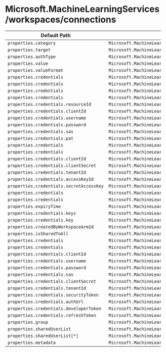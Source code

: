 # Microsoft.MachineLearningServices/workspaces/connections

| Default Path | Alias |
|---|---|
| `properties.category` | `Microsoft.MachineLearningServices/workspaces/connections/category` |
| `properties.target` | `Microsoft.MachineLearningServices/workspaces/connections/target` |
| `properties.authType` | `Microsoft.MachineLearningServices/workspaces/connections/authType` |
| `properties.value` | `Microsoft.MachineLearningServices/workspaces/connections/value` |
| `properties.valueFormat` | `Microsoft.MachineLearningServices/workspaces/connections/valueFormat` |
| `properties.credentials` | `Microsoft.MachineLearningServices/workspaces/connections/ManagedIdentity.credentials` |
| `properties.credentials` | `Microsoft.MachineLearningServices/workspaces/connections/UsernamePassword.credentials` |
| `properties.credentials` | `Microsoft.MachineLearningServices/workspaces/connections/SAS.credentials` |
| `properties.credentials` | `Microsoft.MachineLearningServices/workspaces/connections/PAT.credentials` |
| `properties.credentials.resourceId` | `Microsoft.MachineLearningServices/workspaces/connections/ManagedIdentity.credentials.resourceId` |
| `properties.credentials.clientId` | `Microsoft.MachineLearningServices/workspaces/connections/ManagedIdentity.credentials.clientId` |
| `properties.credentials.username` | `Microsoft.MachineLearningServices/workspaces/connections/UsernamePassword.credentials.username` |
| `properties.credentials.password` | `Microsoft.MachineLearningServices/workspaces/connections/UsernamePassword.credentials.password` |
| `properties.credentials.sas` | `Microsoft.MachineLearningServices/workspaces/connections/SAS.credentials.sas` |
| `properties.credentials.pat` | `Microsoft.MachineLearningServices/workspaces/connections/PAT.credentials.pat` |
| `properties.credentials` | `Microsoft.MachineLearningServices/workspaces/connections/ServicePrincipal.credentials` |
| `properties.credentials` | `Microsoft.MachineLearningServices/workspaces/connections/AccessKey.credentials` |
| `properties.credentials.clientId` | `Microsoft.MachineLearningServices/workspaces/connections/ServicePrincipal.credentials.clientId` |
| `properties.credentials.clientSecret` | `Microsoft.MachineLearningServices/workspaces/connections/ServicePrincipal.credentials.clientSecret` |
| `properties.credentials.tenantId` | `Microsoft.MachineLearningServices/workspaces/connections/ServicePrincipal.credentials.tenantId` |
| `properties.credentials.accessKeyId` | `Microsoft.MachineLearningServices/workspaces/connections/AccessKey.credentials.accessKeyId` |
| `properties.credentials.secretAccessKey` | `Microsoft.MachineLearningServices/workspaces/connections/AccessKey.credentials.secretAccessKey` |
| `properties.credentials` | `Microsoft.MachineLearningServices/workspaces/connections/CustomKeys.credentials` |
| `properties.credentials` | `Microsoft.MachineLearningServices/workspaces/connections/ApiKey.credentials` |
| `properties.expiryTime` | `Microsoft.MachineLearningServices/workspaces/connections/expiryTime` |
| `properties.credentials.keys` | `Microsoft.MachineLearningServices/workspaces/connections/CustomKeys.credentials.keys` |
| `properties.credentials.key` | `Microsoft.MachineLearningServices/workspaces/connections/ApiKey.credentials.key` |
| `properties.createdByWorkspaceArmId` | `Microsoft.MachineLearningServices/workspaces/connections/createdByWorkspaceArmId` |
| `properties.isSharedToAll` | `Microsoft.MachineLearningServices/workspaces/connections/isSharedToAll` |
| `properties.credentials` | `Microsoft.MachineLearningServices/workspaces/connections/OAuth2.credentials` |
| `properties.credentials` | `Microsoft.MachineLearningServices/workspaces/connections/AccountKey.credentials` |
| `properties.credentials.clientId` | `Microsoft.MachineLearningServices/workspaces/connections/OAuth2.credentials.clientId` |
| `properties.credentials.username` | `Microsoft.MachineLearningServices/workspaces/connections/OAuth2.credentials.username` |
| `properties.credentials.password` | `Microsoft.MachineLearningServices/workspaces/connections/OAuth2.credentials.password` |
| `properties.credentials.sas` | `Microsoft.MachineLearningServices/workspaces/connections/AccountKey.credentials.sas` |
| `properties.credentials.clientSecret` | `Microsoft.MachineLearningServices/workspaces/connections/OAuth2.credentials.clientSecret` |
| `properties.credentials.tenantId` | `Microsoft.MachineLearningServices/workspaces/connections/OAuth2.credentials.tenantId` |
| `properties.credentials.securityToken` | `Microsoft.MachineLearningServices/workspaces/connections/UsernamePassword.credentials.securityToken` |
| `properties.credentials.authUrl` | `Microsoft.MachineLearningServices/workspaces/connections/OAuth2.credentials.authUrl` |
| `properties.credentials.developerToken` | `Microsoft.MachineLearningServices/workspaces/connections/OAuth2.credentials.developerToken` |
| `properties.credentials.refreshToken` | `Microsoft.MachineLearningServices/workspaces/connections/OAuth2.credentials.refreshToken` |
| `properties.group` | `Microsoft.MachineLearningServices/workspaces/connections/group` |
| `properties.sharedUserList` | `Microsoft.MachineLearningServices/workspaces/connections/sharedUserList` |
| `properties.sharedUserList[*]` | `Microsoft.MachineLearningServices/workspaces/connections/sharedUserList[*]` |
| `properties.metadata` | `Microsoft.MachineLearningServices/workspaces/connections/metadata` |

